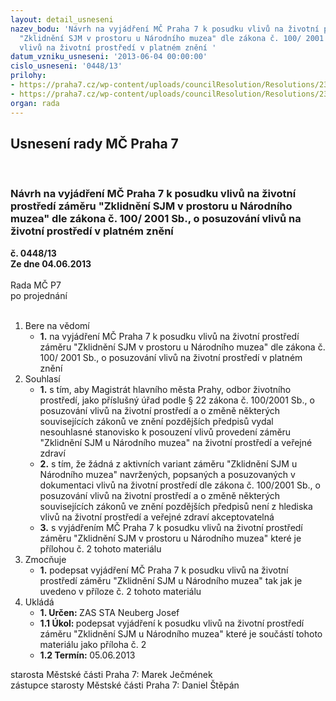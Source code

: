 ```yaml
---
layout: detail_usneseni
nazev_bodu: 'Návrh na vyjádření MČ Praha 7 k posudku vlivů na životní prostředí záměru
  "Zklidnění SJM v prostoru u Národního muzea" dle zákona č. 100/ 2001 Sb., o posuzování
  vlivů na životní prostředí v platném znění '
datum_vzniku_usneseni: '2013-06-04 00:00:00'
cislo_usneseni: '0448/13'
prilohy:
- https://praha7.cz/wp-content/uploads/councilResolution/Resolutions/23933/29-13-pha601_infposudek.pdf
- https://praha7.cz/wp-content/uploads/councilResolution/Resolutions/23933/29-13-eia_sjv_zklidn%c4%9bn%c3%ad_nm.doc
organ: rada
---
```

<div id="ucUsn_pList" class="usn">
	<span><h2>Usnesení rady MČ Praha 7 </h2>
<br></span><div class="standBody">
<span><h3>Návrh na vyjádření MČ Praha 7 k posudku vlivů na životní prostředí záměru "Zklidnění SJM v prostoru u Národního muzea" dle zákona č. 100/ 2001 Sb., o posuzování vlivů na životní prostředí v platném znění </h3></span><div class="center">
		<strong>č. 0448/13</strong><br>
	</div>
<div class="center">
		<strong>Ze dne 04.06.2013</strong><br><br>
	</div>Rada MČ P7<br> po projednání<br><br><ol>
<li>Bere na vědomí<ul><li>
<strong>1.</strong> na vyjádření MČ Praha 7 k posudku vlivů na životní prostředí záměru "Zklidnění SJM v prostoru u Národního muzea" dle zákona č. 100/ 2001 Sb., o posuzování vlivů na životní prostředí v platném znění </li></ul>
</li>
<li>Souhlasí<ul>
<li>
<strong>1.</strong> s tím, aby Magistrát hlavního města Prahy, odbor životního prostředí, jako příslušný úřad podle § 22 zákona č. 100/2001 Sb., o posuzování vlivů na životní prostředí a o změně některých souvisejících zákonů ve znění pozdějších předpisů  vydal nesouhlasné stanovisko k posouzení vlivů provedení záměru "Zklidnění SJM u Národního muzea" na životní prostředí a veřejné zdraví </li>
<li>
<strong>2.</strong> s tím, že  žádná  z  aktivních variant záměru "Zklidnění SJM u Národního muzea"     navržených, popsaných a posuzovaných v dokumentaci vlivů na životní prostředí dle zákona č.  100/2001 Sb., o posuzování vlivů na životní prostředí a o změně některých souvisejících zákonů ve znění pozdějších předpisů  není z hlediska vlivů na životní prostředí a veřejné zdraví  akceptovatelná  </li>
<li>
<strong>3.</strong> s vyjádřením MČ Praha 7 k posudku vlivů na životní prostředí záměru "Zklidnění SJM v prostoru u Národního muzea" které je přílohou č. 2 tohoto materiálu </li>
</ul>
</li>
<li>Zmocňuje<ul><li>
<strong>1.</strong> podepsat  vyjádření MČ Praha 7 k posudku vlivů na životní prostředí záměru "Zklidnění SJM u Národního muzea"  tak jak je uvedeno v příloze č. 2 tohoto materiálu   </li></ul>
</li>
<li>Ukládá<ul>
<li>
<strong>1. Určen: </strong>ZAS STA Neuberg Josef</li>
<li>
<strong>1.1 Úkol: </strong>podepsat vyjádření k posudku vlivů na životní prostředí záměru "Zklidnění SJM u Národního muzea" které je součástí tohoto materiálu jako příloha č. 2 </li>
<li>
<strong>1.2 Termín: </strong>05.06.2013</li>
</ul>
</li>
</ol>starosta Městské části Praha 7: Marek Ječmének<br>zástupce starosty Městské části Praha 7: Daniel Štěpán 
</div>
</div>